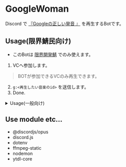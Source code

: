 # GoogleWoman

Discord で [『Googleの正しい発音
』](https://www.youtube.com/watch?v=QL2Wg3b6g8I) を再生するBotです。

## Usage(限界鯖民向け)
- このBotは [限界開発鯖](https://approvers.dev/) でのみ使えます。
1. VCへ参加します。
> BOTが参加できるVCのみ再生できます。
2. `g:<再生したい音楽のid>` を送信します。
3. Done.
<details><summary>Usage(一般向け)</summary><div>

- ダウンロードせずに [index.js](https://github.com/Meru92/GoogleWoman/blob/main/index.js) を見てコピペプログラミングすることをおすすめします。
1. 適当なところにファイルを作成します。
2. ファイルに移動します。
```
$ cd <pass>
```
3. `package.json` を生成します。
```
$ npm init
```
4. モジュールをダウンロードします。
```
$ npm i discord.js @discordjs/opus ffmpeg-static ytdl-core
```
5. `index.js` の以下の行を削除します。

[= 2 =](https://github.com/Meru92/GoogleWoman/blob/f4d5c8d1272a1562fed4224955050a5c668db3e1/index.js#L2)
```js
const dotenv = require('dotenv')
```
[= 4, 5 =](https://github.com/Meru92/GoogleWoman/blob/f4d5c8d1272a1562fed4224955050a5c668db3e1/index.js#L4)
```js
dotenv.config()
const token = process.env.TOKEN
```
6. `index.js` の以下の行を編集します。  

[= 9 =](https://github.com/Meru92/GoogleWoman/blob/f4d5c8d1272a1562fed4224955050a5c668db3e1/index.js#L9)
```js
bot.login('your token')
    .catch(console.error);
```
</div></details>

## Use module etc...
- @discordjs/opus
- discord.js
- dotenv
- ffmpeg-static
- nodemon
- ytdl-core